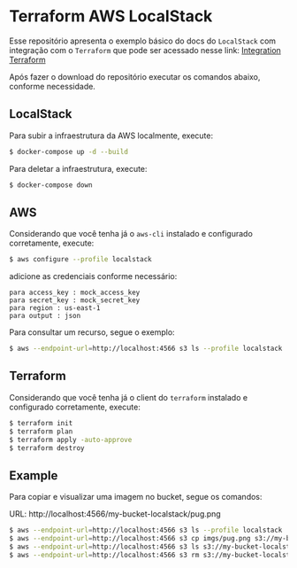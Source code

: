 # Terraform AWS LocalStack

Esse repositório apresenta o exemplo básico do docs do `LocalStack` com integração com o `Terraform` que pode ser acessado nesse link: [Integration Terraform](https://docs.localstack.cloud/integrations/terraform/)

Após fazer o download do repositório executar os comandos abaixo, conforme necessidade.

## LocalStack

Para subir a infraestrutura da AWS localmente, execute:

```sh
$ docker-compose up -d --build
```

Para deletar a infraestrutura, execute:
```sh
$ docker-compose down
```

## AWS

Considerando que você tenha já o `aws-cli` instalado e configurado corretamente, execute:

```sh
$ aws configure --profile localstack
```

adicione as credenciais conforme necessário:
```
para access_key : mock_access_key
para secret_key : mock_secret_key
para region : us-east-1
para output : json
```

Para consultar um recurso, segue o exemplo:

```sh
$ aws --endpoint-url=http://localhost:4566 s3 ls --profile localstack
```

## Terraform

Considerando que você tenha já o client do `terraform` instalado e configurado corretamente, execute:

```sh
$ terraform init
$ terraform plan
$ terraform apply -auto-approve
$ terraform destroy
```

## Example

Para copiar e visualizar uma imagem no bucket, segue os comandos:

URL: http://localhost:4566/my-bucket-localstack/pug.png

```sh
$ aws --endpoint-url=http://localhost:4566 s3 ls --profile localstack
$ aws --endpoint-url=http://localhost:4566 s3 cp imgs/pug.png s3://my-bucket-localstack/ --profile localstack
$ aws --endpoint-url=http://localhost:4566 s3 ls s3://my-bucket-localstack --recursive --human-readable --summarize --profile localstack
$ aws --endpoint-url=http://localhost:4566 s3 rm s3://my-bucket-localstack/pug.png --profile localstack
```

